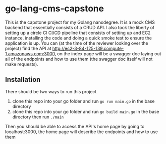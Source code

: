# go-lang-cms-capstone
This is the capstone project for my Golang nanodegree. It is a mock CMS backend that essentially consists of a CRUD API. I also took the liberty of setting up a circle CI CI/CD pipeline that consists of setting up and EC2 instance, installing the code and doing a quick smoke test to ensure the application is up. You can (at the time of the reviewer looking over the project) find the API at http://ec2-3-84-125-139.compute-1.amazonaws.com:3000, on the index page will be a swagger doc laying out all of the endpoints and how to use them (the swagger doc itself will not make requests).

## Installation
There should be two ways to run this project
1. clone this repo into your go folder and run `go run main.go` in the base directory
2. clone this repo into your go folder and run `go build main.go` in the base directory then run `./main`

Then you should be able to access the API's home page by going to localhost:3000, the home page will describe the endpoints and how to use them
